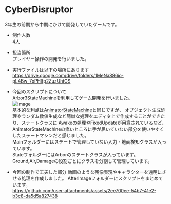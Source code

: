 # CyberDisruptor
3年生の前期から中期にかけて開発していたゲームです。

- 制作人数  
4人  

- 担当箇所  
プレイヤー操作の開発を行いました。  

- 実行ファイルは以下の場所にあります  
https://drive.google.com/drive/folders/1MeNa886io-pL4Bw_7xPHlfp2ZuzUhtGS

- 今回のスクリプトについて  
Arbor3StateMachineを利用してゲーム開発を行いました。  
![image](https://github.com/user-attachments/assets/d5fa1398-bd63-4449-9752-059aec72fa45)  
基本的な利点は[AnimatorStateMachine](https://github.com/hamster3156/CyberBlade)と同じですが、
オブジェクト生成処理やランダム数値生成など簡単な処理をエディタ上で作成することができたり、ステートクラスに
Awakeの処理やFixedUpdateが用意されているなど、AnimatorStateMachineの痒いところに手が届いていない部分を使いやすくしたステートマシンだと感じました。  
Mainフォルダーにはステートで管理していない入力・地面検知クラスが入っています。  
StateフォルダーにはArborのステートクラスが入っています。Ground,Air,Damageの役割ごとにクラスを分割して管理しています。

- 今回の制作で工夫した部分
動画のような残像表現やキャラクターを透明にさせる処理を作成しました。
AfterImageフォルダーにスクリプトをまとめています。  
https://github.com/user-attachments/assets/2ee700ee-54b7-41e2-b3c8-da5d5a827438

